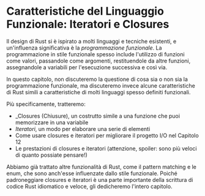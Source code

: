 # Caratteristiche del Linguaggio Funzionale: Iteratori e Closures

Il design di Rust si è ispirato a molti linguaggi e tecniche esistenti,
e un'influenza significativa è la _programmazione funzionale_.
La programmazione in stile funzionale spesso include l'utilizzo di funzioni come valori,
passandole come argomenti, restituendole da altre funzioni, assegnandole
a variabili per l'esecuzione successiva e così via.

In questo capitolo, non discuteremo la questione di cosa sia o non sia la programmazione funzionale,
ma discuteremo invece alcune caratteristiche di Rust simili a
caratteristiche di molti linguaggi spesso definiti funzionali.

Più specificamente, tratteremo:

- _Closures (Chiusure), un costrutto simile a una funzione che puoi memorizzare in una variabile
- _Iteratori_, un modo per elaborare una serie di elementi
- Come usare closures e iteratori per migliorare il progetto I/O nel Capitolo 12
- Le prestazioni di closures e iteratori (attenzione, spoiler: sono più veloci di
quanto possiate pensare!)

Abbiamo già trattato altre funzionalità di Rust, come il pattern matching e
le enum, che sono anch'esse influenzate dallo stile funzionale. Poiché padroneggiare
closures e iteratori è una parte importante della scrittura di codice Rust idiomatico e veloce, gli dedicheremo l'intero capitolo.

